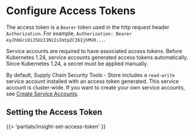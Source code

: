 # Configure Access Tokens

The access token is a `Bearer` token used in the http request header
`Authorization`. For example, `Authorization: Bearer
eyJhbGciOiJSUzI1NiIsImtpZCI6IjhMV0...`.

Service accounts are required to have associated access tokens. Before
Kubernetes 1.24, service accounts generated access tokens automatically. Since
Kubernetes 1.24, a secret must be applied manually.

By default, Supply Chain Security Tools - Store includes a `read-write` service
account installed with an access token generated. This service account is
cluster-wide. If you want to create your own service accounts, see [Create
Service Accounts](create-service-account.hbs.md).

## Setting the Access Token

{{> 'partials/insight-set-access-token' }}

